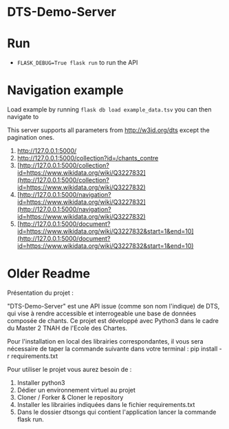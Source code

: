 DTS-Demo-Server
===============

# Run

- `FLASK_DEBUG=True flask run` to run the API

# Navigation example

Load example by running `flask db load example_data.tsv` you can then navigate to

This server supports all parameters from http://w3id.org/dts except the pagination ones. 
1. http://127.0.0.1:5000/
2. http://127.0.0.1:5000/collection?id=/chants_contre
3. [http://127.0.0.1:5000/collection?id=https://www.wikidata.org/wiki/Q3227832](http://127.0.0.1:5000/collection?id=https://www.wikidata.org/wiki/Q3227832)
4. [http://127.0.0.1:5000/navigation?id=https://www.wikidata.org/wiki/Q3227832](http://127.0.0.1:5000/navigation?id=https://www.wikidata.org/wiki/Q3227832)
5. [http://127.0.0.1:5000/document?id=https://www.wikidata.org/wiki/Q3227832&start=1&end=10](http://127.0.0.1:5000/document?id=https://www.wikidata.org/wiki/Q3227832&start=1&end=10)

# Older Readme


Présentation du projet :

"DTS-Demo-Server" est une API issue (comme son nom l'indique) de DTS, qui vise 
à rendre accessible et interrogeable une base de données composée de chants.
Ce projet est développé avec Python3 dans le cadre du Master 2 TNAH de l'Ecole des Chartes.



Pour l'installation en local des librairies correspondantes, il vous sera nécessaire de taper la commande suivante dans votre terminal :
pip install -r requirements.txt

Pour utiliser le projet vous aurez besoin de :
1. Installer python3
2. Dédier un environnement virtuel au projet
3. Cloner / Forker & Cloner le repository
4. Installer les librairies indiquées dans le fichier requirements.txt
5. Dans le dossier dtsongs qui contient l'application lancer la commande flask run.
